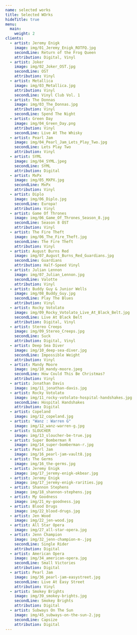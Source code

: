 ```yaml
---
name: selected works
title: Selected WOrks
hideTitle: true
menu:
  main:
    weight: 2
clients:
  - artist: Jeremy Enigk
    image: img/01_Jeremy_Enigk_ROTFQ.jpg
    secondLine: Return of the Frog Queen
    attribution: Digital, Vinyl
  - artist: Joker
    image: img/02_Joker_OST.jpg
    secondLine: OST
    attribution: Vinyl
  - artist: Metallica
    image: img/03_Metallica.jpg
    attribution: Vinyl
    secondLine: Vinyl Club Vol. 1
  - artist: The Donnas
    image: img/03_The_Donnas.jpg
    attribution: Vinyl
    secondLine: Spend The Night
  - artist: Green Day
    image: img/04_Green_Day.png
    attribution: Vinyl
    secondLine: Live At The Whisky
  - artist: Pearl Jam
    image: img/04_Pearl_Jam_Lets_Play_Two.jpg
    secondLine: Lets Play Two
    attribution: Vinyl
  - artist: SYML
    image: img/04_SYML.jpeg
    secondLine: SYML
    attribution: Digital
  - artist: MxPx
    image: img/05_MXPX.jpg
    secondLine: MxPx
    attribution: Vinyl
  - artist: Diplo
    image: img/06_Diplo.jpg
    secondLine: Europa!
    attribution: Vinyl
  - artist: Game Of Thrones
    image: img/06_Game_Of_Thrones_Season_8.jpg
    secondLine: Season 8 OST
    attribution: Vinyl
  - artist: The Fire Theft
    image: img/06_The_Fire_Theft.jpg
    secondLine: The Fire Theft
    attribution: Vinyl
  - artist: August Burns Red
    image: img/07_August_Burns_Red_Guardians.jpg
    secondLine: Guardians
    attribution: Half-Speed Vinyl
  - artist: Julian Lennon
    image: img/07_Julian_Lennon.jpg
    secondLine: Valotte
    attribution: Vinyl
  - artist: Buddy Guy & Junior Wells
    image: img/08_Buddy_Guy.jpg
    secondLine: Play The Blues
    attribution: Vinyl
  - artist: Rocky Votolato
    image: img/09_Rocky_Votolato_Live_At_Black_Belt.jpg
    secondLine: Live At Black Belt
    attribution: Digital, Vinyl
  - artist: Stereo Creeps
    image: img/09_Stereo_Creeps.jpg
    secondLine: Suck
    attribution: Digital, Vinyl
  - artist: Deep Sea Diver
    image: img/10_deep-sea-diver.jpg
    secondLine: Impossible Weight
    attribution: Vinyl
  - artist: Mandy Moore
    image: img/10_mandy-moore.jpeg
    secondLine: How Could This Be Christmas?
    attribution: Vinyl
  - artist: Jonathan Davis
    image: img/11_jonathan-davis.jpg
  - artist: Rocky Votolato
    image: img/11_rocky-votolato-hospital-handshakes.jpg
    secondLine: Hospital Handshakes
    attribution: Digital
  - artist: Copeland
    image: img/12_copeland.jpg
  - artist: "Wanz : Warren G"
    image: img/12_wanz-warren-g.jpg
  - artist: SLOUCHER
    image: img/13_sloucher-be-true.jpg
  - artist: Super Bomberman R
    image: img/14_super-bomberman-r.jpg
  - artist: Pearl Jam
    image: img/16_pearl-jam-vault8.jpg
  - artist: The Germs
    image: img/16_the-germs.jpg
  - artist: Jeremy Enigk
    image: img/17_jeremy-enigk-okbear.jpg
  - artist: Jeremy Enigk
    image: img/17_jeremy-enigk-rarities.jpg
  - artist: Shannon Stephens
    image: img/18_shannon-stephens.jpg
  - artist: My Goodness
    image: img/21_my-goodness.jpg
  - artist: Blood Drugs
    image: img/22_blood-drugs.jpg
  - artist: Jen Wood
    image: img/22_jen-wood.jpg
  - artist: All Star Opera
    image: img/27_all-star-opera.jpg
  - artist: Jenn Champion
    image: img/32_jenn-champion-m-.jpg
    secondLine: Single Rider
    attribution: Digital
  - artist: American Opera
    image: img/34_american-opera.jpg
    secondLine: Small Victories
    attribution: Digital
  - artist: Pearl Jam
    image: img/36_pearl-jam-easystreet.jpg
    secondLine: Live At Easy Street
    attribution: Vinyl
  - artist: Smokey Brights
    image: img/39_smokey-brights.jpg
    secondLine: Smokey Brights
    attribution: Digital
  - artist: Subways On The Sun
    image: img/45_subways-on-the-sun-2.jpg
    secondLine: Capsize
    attribution: Digital
---
```

